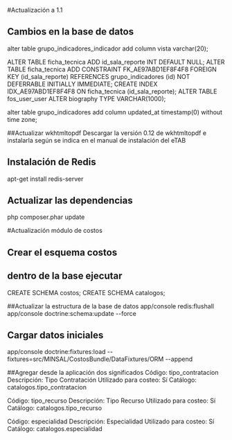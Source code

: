 #Actualización a 1.1
## Cambios en la base de datos



alter table grupo_indicadores_indicador add column vista varchar(20);

ALTER TABLE ficha_tecnica ADD id_sala_reporte INT DEFAULT NULL;
ALTER TABLE ficha_tecnica ADD CONSTRAINT FK_AE97ABD1EF8F4F8 FOREIGN KEY (id_sala_reporte) REFERENCES grupo_indicadores (id) NOT DEFERRABLE INITIALLY IMMEDIATE;
CREATE INDEX IDX_AE97ABD1EF8F4F8 ON ficha_tecnica (id_sala_reporte);
ALTER TABLE fos_user_user ALTER biography TYPE VARCHAR(1000);

alter table grupo_indicadores add column updated_at timestamp(0) without time zone;



##Actualizar wkhtmltopdf
Descargar la versión 0.12 de wkhtmltopdf e instalarla según se indica en el manual de instalación del eTAB


## Instalación de Redis
apt-get install redis-server

## Actualizar las dependencias
php composer.phar update


#Actualización módulo de costos
## Crear el esquema costos
## dentro de la base ejecutar
CREATE SCHEMA costos;
CREATE SCHEMA catalogos;

##Actualizar la estructura de la base de datos
app/console redis:flushall
app/console doctrine:schema:update --force


## Cargar datos iniciales
app/console doctrine:fixtures:load --fixtures=src/MINSAL/CostosBundle/DataFixtures/ORM --append

##Agregar desde la aplicación dos significados
Código: tipo_contratacion
Descripción: Tipo Contratación
Utilizado para costeo: Sí
Catálogo: catalogos.tipo_contratacion

Código: tipo_recurso
Descripción: Tipo Recurso
Utilizado para costeo: Sí
Catálogo: catalogos.tipo_recurso

Código: especialidad
Descripción: Especialidad
Utilizado para costeo: Sí
Catálogo: catalogos.especialidad